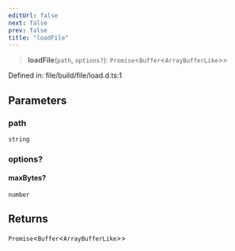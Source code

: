 ```yaml
---
editUrl: false
next: false
prev: false
title: "loadFile"
---
```


> **loadFile**(`path`, `options?`): `Promise`\<`Buffer`\<`ArrayBufferLike`\>\>

Defined in: file/build/file/load.d.ts:1

## Parameters

### path

`string`

### options?

#### maxBytes?

`number`

## Returns

`Promise`\<`Buffer`\<`ArrayBufferLike`\>\>
